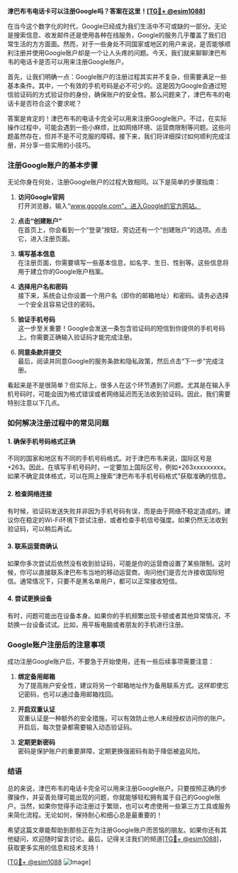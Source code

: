 **津巴布韦电话卡可以注册Google吗？答案在这里！[[TG💪+ @esim1088](https://t.me/s/esim1088)]**

在当今这个数字化的时代，Google已经成为我们生活中不可或缺的一部分。无论是搜索信息、收发邮件还是使用各种在线服务，Google的服务几乎覆盖了我们日常生活的方方面面。然而，对于一些身处不同国家或地区的用户来说，是否能够顺利注册并使用Google账户却是一个让人头疼的问题。今天，我们就来聊聊津巴布韦的电话卡是否可以用来注册Google账户。

首先，让我们明确一点：Google账户的注册过程其实并不复杂，但需要满足一些基本条件。其中，一个有效的手机号码是必不可少的。这是因为Google会通过短信验证码的方式验证你的身份，确保账户的安全性。那么问题来了，津巴布韦的电话卡是否符合这个要求呢？

答案是肯定的！津巴布韦的电话卡完全可以用来注册Google账户。不过，在实际操作过程中，可能会遇到一些小麻烦，比如网络环境、运营商限制等问题。这些问题虽然存在，但并不是不可克服的障碍。接下来，我们将详细探讨如何顺利完成注册，并分享一些实用的小技巧。

### 注册Google账户的基本步骤

无论你身在何处，注册Google账户的过程大致相同。以下是简单的步骤指南：

1. **访问Google官网**  
   打开浏览器，输入“www.google.com”，进入Google的官方网站。

2. **点击“创建账户”**  
   在首页上，你会看到一个“登录”按钮，旁边还有一个“创建账户”的选项。点击它，进入注册页面。

3. **填写基本信息**  
   在注册页面，你需要填写一些基本信息，如名字、生日、性别等。这些信息将用于建立你的Google账户档案。

4. **选择用户名和密码**  
   接下来，系统会让你设置一个用户名（即你的邮箱地址）和密码。请务必选择一个安全且容易记住的密码。

5. **验证手机号码**  
   这一步至关重要！Google会发送一条包含验证码的短信到你提供的手机号码上。你需要正确输入验证码才能完成注册。

6. **同意条款并提交**  
   最后，阅读并同意Google的服务条款和隐私政策，然后点击“下一步”完成注册。

看起来是不是很简单？但实际上，很多人在这个环节遇到了问题。尤其是在输入手机号码时，可能会因为格式错误或者网络延迟而无法收到验证码。因此，我们需要特别注意以下几点。

### 如何解决注册过程中的常见问题

#### 1. 确保手机号码格式正确
不同的国家和地区有不同的手机号码格式。对于津巴布韦来说，国际区号是+263。因此，在填写手机号码时，一定要加上国际区号，例如+263xxxxxxxxx。如果不确定具体格式，可以在网上搜索“津巴布韦手机号码格式”获取准确的信息。

#### 2. 检查网络连接
有时候，验证码发送失败并非因为手机号码有误，而是由于网络不稳定造成的。建议你在稳定的Wi-Fi环境下尝试注册，或者检查手机信号强度。如果仍然无法收到验证码，可以稍后再试。

#### 3. 联系运营商确认
如果你多次尝试后依然没有收到验证码，可能是你的运营商设置了某些限制。这时候，你可以直接联系津巴布韦当地的移动运营商，询问他们是否允许接收国际短信。通常情况下，只要不是黑名单用户，都可以正常接收短信。

#### 4. 尝试更换设备
有时，问题可能出在设备本身。如果你的手机频繁出现卡顿或者其他异常情况，不妨换一台设备试试。比如，用平板电脑或者朋友的手机进行注册。

### Google账户注册后的注意事项

成功注册Google账户后，不要急于开始使用，还有一些后续事项需要注意：

1. **绑定备用邮箱**  
   为了提高账户安全性，建议将另一个邮箱地址作为备用联系方式。这样即使忘记密码，也可以通过备用邮箱找回。

2. **开启双重认证**  
   双重认证是一种额外的安全措施，可以有效防止他人未经授权访问你的账户。开启后，每次登录都需要输入动态验证码。

3. **定期更新密码**  
   密码是保护账户的重要屏障，定期更换强密码有助于降低被盗风险。

### 结语

总的来说，津巴布韦的电话卡完全可以用来注册Google账户。只要按照正确的步骤操作，并妥善处理可能出现的问题，你就能够轻松拥有属于自己的Google账户。当然，如果你觉得手动注册过于繁琐，也可以考虑使用一些第三方工具或服务来简化流程。无论如何，保持耐心和细心总是最重要的！

希望这篇文章能帮助到那些正在为注册Google账户而苦恼的朋友。如果你还有其他疑问，欢迎随时留言讨论。最后，记得关注我们的频道[[TG💪+ @esim1088](https://t.me/s/esim1088)]，获取更多实用的信息和技术支持！

[[TG💪+ @esim1088](https://t.me/s/esim1088) ![Image](https://i.postimg.cc/4NQfJmqS/Snipaste-2025-05-13-00-14-12.png)]